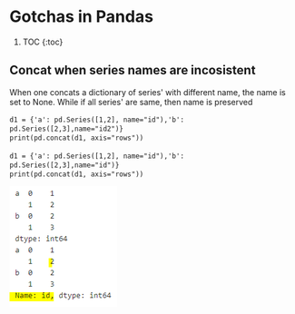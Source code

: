 # Gotchas in Pandas

1. TOC
{:toc}

## Concat when series names are incosistent
When one concats a dictionary of series' with different name, the name is set to None. While if all series' are same, then name is preserved
```
d1 = {'a': pd.Series([1,2], name="id"),'b': pd.Series([2,3],name="id2")}
print(pd.concat(d1, axis="rows"))

d1 = {'a': pd.Series([1,2], name="id"),'b': pd.Series([2,3],name="id")}
print(pd.concat(d1, axis="rows"))
```
![](/images/pdgt1.png "Series name preserved")
